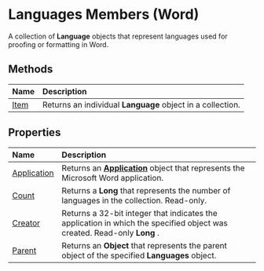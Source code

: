 
# Languages Members (Word)
A collection of  **Language** objects that represent languages used for proofing or formatting in Word.

## Methods



|**Name**|**Description**|
|:-----|:-----|
|[Item](fa06f7de-941b-edab-162a-94e9f9fa1ca0.md)|Returns an individual  **Language** object in a collection.|

## Properties



|**Name**|**Description**|
|:-----|:-----|
|[Application](a240e9e9-4e47-5fc9-abaa-b3b4fdef8920.md)|Returns an  **[Application](d1cf6f8f-4e88-bf01-93b4-90a83f79cb44.md)** object that represents the Microsoft Word application.|
|[Count](44044dcf-0e8f-e890-afd5-1c22a9dfb4bb.md)|Returns a  **Long** that represents the number of languages in the collection. Read-only.|
|[Creator](ef63da8d-146f-9e62-3179-dc070580a68a.md)|Returns a 32-bit integer that indicates the application in which the specified object was created. Read-only  **Long** .|
|[Parent](b28f73a2-0478-c9cc-43b1-b298bb24a240.md)|Returns an  **Object** that represents the parent object of the specified **Languages** object.|
